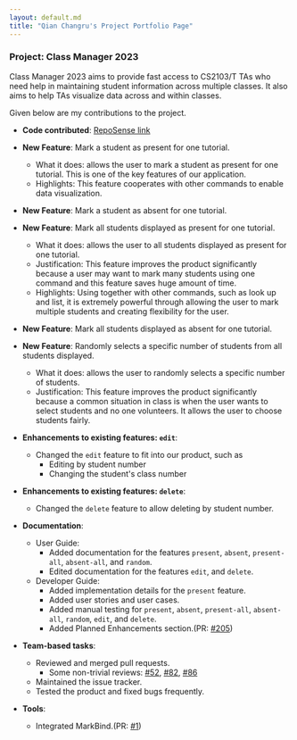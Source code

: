 ```yaml
---
layout: default.md
title: "Qian Changru's Project Portfolio Page"
---
```


### Project: Class Manager 2023

Class Manager 2023 aims to provide fast access to CS2103/T TAs who need help in maintaining student information across multiple classes. It also aims to help TAs visualize data across and within classes.

Given below are my contributions to the project.

* **Code contributed**: [RepoSense link](https://nus-cs2103-ay2324s1.github.io/tp-dashboard/?search=changruhenryqian&breakdown=true)

* **New Feature**: Mark a student as present for one tutorial.
  * What it does: allows the user to mark a student as present for one tutorial. This is one of the key features of our application.
  * Highlights: This feature cooperates with other commands to enable data visualization.

* **New Feature**: Mark a student as absent for one tutorial.

* **New Feature**: Mark all students displayed as present for one tutorial.
  * What it does: allows the user to all students displayed as present for one tutorial.
  * Justification: This feature improves the product significantly because a user may want to mark many students using one command and this feature saves huge amount of time.
  * Highlights: Using together with other commands, such as look up and list, it is extremely powerful through allowing the user to mark multiple students and creating flexibility for the user.

* **New Feature**: Mark all students displayed as absent for one tutorial.

* **New Feature**: Randomly selects a specific number of students from all students displayed.
  * What it does: allows the user to randomly selects a specific number of students.
  * Justification:  This feature improves the product significantly because a common situation in class is when the user wants to select students and no one volunteers. It allows the user to choose students fairly.

* **Enhancements to existing features: `edit`**:
  * Changed the `edit` feature to fit into our product, such as 
    * Editing by student number
    * Changing the student's class number

* **Enhancements to existing features: `delete`**:
  * Changed the `delete` feature to allow deleting by student number.

* **Documentation**:
  * User Guide:
    * Added documentation for the features `present`, `absent`, `present-all`, `absent-all`, and `random`.
    * Edited documentation for the features `edit`, and `delete`.
  * Developer Guide:
    * Added implementation details for the `present` feature.
    * Added user stories and user cases.
    * Added manual testing for `present`, `absent`, `present-all`, `absent-all`, `random`, `edit`, and `delete`.
    * Added Planned Enhancements section.(PR: [#205](https://github.com/AY2324S1-CS2103T-T11-1/tp/pull/205))

* **Team-based tasks**:
  * Reviewed and merged pull requests.
    * Some non-trivial reviews: [#52](https://github.com/AY2324S1-CS2103T-T11-1/tp/pull/52), [#82](https://github.com/AY2324S1-CS2103T-T11-1/tp/pull/82), [#86](https://github.com/AY2324S1-CS2103T-T11-1/tp/pull/86)
  * Maintained the issue tracker.
  * Tested the product and fixed bugs frequently.

* **Tools**:
  * Integrated MarkBind.(PR: [#1](https://github.com/AY2324S1-CS2103T-T11-1/tp/pull/1))

